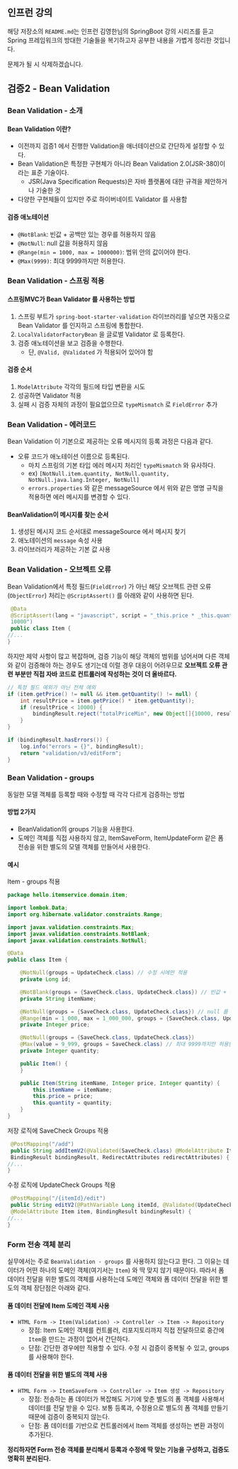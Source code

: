 ## 인프런 강의

해당 저장소의 `README.md`는 인프런 김영한님의 SpringBoot 강의 시리즈를 듣고 Spring 프레임워크의 방대한 기술들을 복기하고자 공부한 내용을 가볍게 정리한 것입니다.

문제가 될 시 삭제하겠습니다.



## 검증2 - Bean Validation

### Bean Validation - 소개

#### Bean Validation 이란?

* 이전까지 검증1 에서 진행한 Validation을 애너테이션으로 간단하게 설정할 수 있다.
* Bean Validation은 특정한 구현체가 아니라 Bean Validation 2.0(JSR-380)이라는 표준 기술이다.
  * JSR(Java Specification Requests)은 자바 플랫폼에 대한 규격을 제안하거나 기술한 것
* 다양한 구현체들이 있지만 주로 하이버네이트 Validator 를 사용함



#### 검증 애노테이션

* `@NotBlank`: 빈값 + 공백만 있는 경우를 허용하지 않음
* `@NotNull`: null 값을 허용하지 않음
* `@Range(min = 1000, max = 1000000)`: 범위 안의 값이어야 한다.
* `@Max(9999)`: 최대 9999까지만 허용한다.



### Bean Validation - 스프링 적용

#### 스프링MVC가 Bean Validator 를 사용하는 방법

1. 스프링 부트가 `spring-boot-starter-validation` 라이브러리를 넣으면 자동으로 Bean Validator 를 인지하고 스프링에 통합한다.
2. `LocalValidatorFactoryBean` 을 글로벌 Validator 로 등록한다.
3. 검증 애노테이션을 보고 검증을 수행한다.
   * 단, `@Valid, @Validated` 가 적용되어 있어야 함



#### 검증 순서

1. `ModelAttribute` 각각의 필드에 타입 변환을 시도
2. 성공하면 Validator 적용
3. 실패 시 검증 자체의 과정이 필요없으므로 `typeMismatch` 로 `FieldError` 추가



### Bean Validation - 에러코드

Bean Validation 이 기본으로 제공하는 오류 메시지의 등록 과정은 다음과 같다.

* 오류 코드가 애노테이션 이름으로 등록된다. 
  * 마치 스프링의 기본 타입 에러 메시지 처리인 `typeMismatch` 와 유사하다.
  * ex) `[NotNull.item.quantity, NotNull.quantity, NotNull.java.lang.Integer, NotNull]`
  * `errors.properties` 와 같은 messageSource 에서 위와 같은 명명 규칙을 적용하면 에러 메시지를 변경할 수 있다.



#### BeanValidation이 메시지를 찾는 순서

1. 생성된 메시지 코드 순서대로 messageSource 에서 메시지 찾기
2. 애노테이션의 `message` 속성 사용
3. 라이브러리가 제공하는 기본 값 사용



### Bean Validation - 오브젝트 오류

Bean Validation에서 특정 필드(`FieldError`) 가 아닌 해당 오브젝트 관련 오류(`ObjectError`) 처리는 `@ScriptAssert()` 를 아래와 같이 사용하면 된다.

```java
 @Data
 @ScriptAssert(lang = "javascript", script = "_this.price * _this.quantity >=
 10000")
 public class Item {
//...
}
```



하지만 제약 사항이 많고 복잡하며, 검증 기능이 해당 객체의 범위를 넘어서며 다른 객체와 같이 검증해야 하는 경우도 생기는데 이럴 경우 대응이 어려우므로 **오브젝트 오류 관련 부분만 직접 자바 코드로 컨트롤러에 작성하는 것이 더 올바르다.**

```java
// 특정 필드 예외가 아닌 전체 예외
if (item.getPrice() != null && item.getQuantity() != null) {
    int resultPrice = item.getPrice() * item.getQuantity();
    if (resultPrice < 10000) {
        bindingResult.reject("totalPriceMin", new Object[]{10000, resultPrice}, null);
    }
}

if (bindingResult.hasErrors()) {
    log.info("errors = {}", bindingResult);
    return "validation/v3/editForm";
}
```



### Bean Validation - groups

동일한 모델 객체를 등록할 때와 수정할 때 각각 다르게 검증하는 방법



#### 방법 2가지

* BeanValidation의 groups 기능을 사용한다.
* 도메인 객체를 직접 사용하지 않고, ItemSaveForm, ItemUpdateForm 같은 폼 전송을 위한 별도의 모델 객체를 만들어서 사용한다.



#### 예시

Item - groups 적용

```java
package hello.itemservice.domain.item;

import lombok.Data;
import org.hibernate.validator.constraints.Range;

import javax.validation.constraints.Max;
import javax.validation.constraints.NotBlank;
import javax.validation.constraints.NotNull;

@Data
public class Item {

    @NotNull(groups = UpdateCheck.class) // 수정 시에만 적용
    private Long id;

    @NotBlank(groups = {SaveCheck.class, UpdateCheck.class}) // 빈값 + 공백만 있는 경우를 허용하지 않는다.
    private String itemName;

    @NotNull(groups = {SaveCheck.class, UpdateCheck.class}) // null 를 허용하지 않는다.
    @Range(min = 1_000, max = 1_000_000, groups = {SaveCheck.class, UpdateCheck.class}) // 범위 안의 값이어야 한다.
    private Integer price;

    @NotNull(groups = {SaveCheck.class, UpdateCheck.class})
    @Max(value = 9_999, groups = SaveCheck.class) // 최대 9999까지만 허용한다, 등록시에만 적용
    private Integer quantity;

    public Item() {
    }

    public Item(String itemName, Integer price, Integer quantity) {
        this.itemName = itemName;
        this.price = price;
        this.quantity = quantity;
    }
}

```



저장 로직에 SaveCheck Groups 적용

```java
 @PostMapping("/add")
 public String addItemV2(@Validated(SaveCheck.class) @ModelAttribute Item item,
 BindingResult bindingResult, RedirectAttributes redirectAttributes) {
//...
}
```



수정 로직에 UpdateCheck Groups 적용

```java
 @PostMapping("/{itemId}/edit")
 public String editV2(@PathVariable Long itemId, @Validated(UpdateCheck.class)
 @ModelAttribute Item item, BindingResult bindingResult) {
//...
}
```



### Form 전송 객체 분리

실무에서는 주로 `BeanValidation - groups` 를 사용하지 않는다고 한다.
그 이유는 데이터가 어떤 하나의 도메인 객체(여기서는 `Item`) 와 딱 맞지 않기 때문이다. 
따라서 폼 데이터 전달을 위한 별도의 객체를 사용하는데 도메인 객체와 폼 데이터 전달을 위한 별도의 객체 장단점은 아래와 같다. 



#### 폼 데이터 전달에 Item 도메인 객체 사용

* `HTML Form -> Item(Validation) -> Controller -> Item -> Repository`
  * 장점: Item 도메인 객체를 컨트롤러, 리포지토리까지 직접 전달하므로 중간에 `Item`을 만드는 과정이 없어서 간단하다.
  * 단점: 간단한 경우에만 적용할 수 있다. 수정 시 검증이 중복될 수 있고, groups 를 사용해야 한다.



#### 폼 데이터 전달을 위한 별도의 객체 사용

* `HTML Form -> ItemSaveForm -> Controller -> Item 생성 -> Repository`
  * 장점: 전송하는 폼 데이터가 복잡해도 거기에 맞춘 별도의 폼 객체를 사용해서 데이터를 전달 받을 수 있다. 보통 등록과, 수정용으로 별도의 폼 객체를 만들기 때문에 검증이 중복되지 않는다.
  * 단점: 폼 데이터를 기반으로 컨트롤러에서 Item 객체를 생성하는 변환 과정이 추가된다.



**정리하자면 Form 전송 객체를 분리해서 등록과 수정에 딱 맞는 기능을 구성하고, 검증도 명확히 분리된다.**



